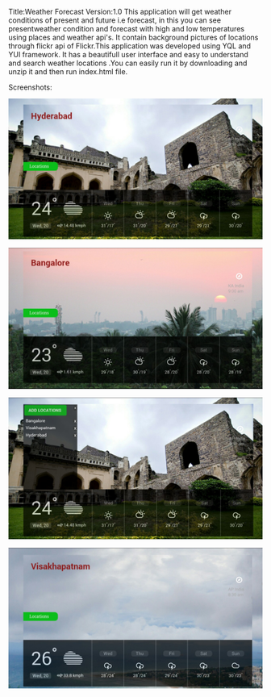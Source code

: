 Title:Weather Forecast
Version:1.0
This application will get weather conditions of present and future i.e forecast, in this you can see presentweather condition and forecast with high and low temperatures using places and weather api's. It contain background pictures of locations through flickr api of Flickr.This application was developed using YQL and YUI framework. It has a beautifull user interface and easy to understand and search weather locations .You can easily run it by downloading and unzip it and then run  index.html file.

Screenshots:

![screenshot](https://github.com/Ramesh1249/WeatherApplication/blob/master/hyd.jpg)

![screenshot](https://github.com/Ramesh1249/WeatherApplication/blob/master/bnglre.jpg)

![screenshot](https://github.com/Ramesh1249/WeatherApplication/blob/master/addloc.jpg) 

![screenshot](https://github.com/Ramesh1249/WeatherApplication/blob/master/vsp.jpg)
